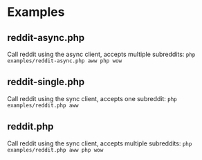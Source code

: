 # Examples

## reddit-async.php

Call reddit using the async client, accepts multiple subreddits: `php examples/reddit-async.php aww php wow`

## reddit-single.php

Call reddit using the sync client, accepts one subreddit: `php examples/reddit.php aww`

## reddit.php

Call reddit using the sync client, accepts multiple subreddits: `php examples/reddit.php aww php wow`
